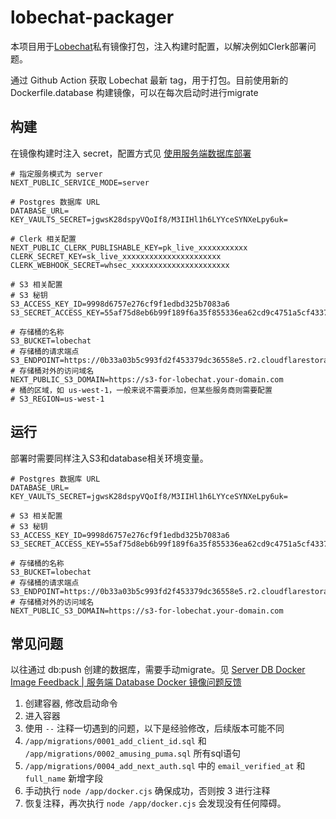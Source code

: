 # lobechat-packager
本项目用于[Lobechat](https://github.com/lobehub/lobe-chat)私有镜像打包，注入构建时配置，以解决例如Clerk部署问题。

通过 Github Action 获取 Lobechat 最新 tag，用于打包。目前使用新的 Dockerfile.database 构建镜像，可以在每次启动时进行migrate

## 构建

在镜像构建时注入 secret，配置方式见 [使用服务端数据库部署](https://lobehub.com/zh/docs/self-hosting/advanced/server-database)

```
# 指定服务模式为 server
NEXT_PUBLIC_SERVICE_MODE=server

# Postgres 数据库 URL
DATABASE_URL=
KEY_VAULTS_SECRET=jgwsK28dspyVQoIf8/M3IIHl1h6LYYceSYNXeLpy6uk=

# Clerk 相关配置
NEXT_PUBLIC_CLERK_PUBLISHABLE_KEY=pk_live_xxxxxxxxxxx
CLERK_SECRET_KEY=sk_live_xxxxxxxxxxxxxxxxxxxxxx
CLERK_WEBHOOK_SECRET=whsec_xxxxxxxxxxxxxxxxxxxxxx

# S3 相关配置
# S3 秘钥
S3_ACCESS_KEY_ID=9998d6757e276cf9f1edbd325b7083a6
S3_SECRET_ACCESS_KEY=55af75d8eb6b99f189f6a35f855336ea62cd9c4751a5cf4337c53c1d3f497ac2

# 存储桶的名称
S3_BUCKET=lobechat
# 存储桶的请求端点
S3_ENDPOINT=https://0b33a03b5c993fd2f453379dc36558e5.r2.cloudflarestorage.com
# 存储桶对外的访问域名
NEXT_PUBLIC_S3_DOMAIN=https://s3-for-lobechat.your-domain.com
# 桶的区域，如 us-west-1，一般来说不需要添加，但某些服务商则需要配置
# S3_REGION=us-west-1
```

## 运行

部署时需要同样注入S3和database相关环境变量。

```
# Postgres 数据库 URL
DATABASE_URL=
KEY_VAULTS_SECRET=jgwsK28dspyVQoIf8/M3IIHl1h6LYYceSYNXeLpy6uk=

# S3 相关配置
# S3 秘钥
S3_ACCESS_KEY_ID=9998d6757e276cf9f1edbd325b7083a6
S3_SECRET_ACCESS_KEY=55af75d8eb6b99f189f6a35f855336ea62cd9c4751a5cf4337c53c1d3f497ac2

# 存储桶的名称
S3_BUCKET=lobechat
# 存储桶的请求端点
S3_ENDPOINT=https://0b33a03b5c993fd2f453379dc36558e5.r2.cloudflarestorage.com
# 存储桶对外的访问域名
NEXT_PUBLIC_S3_DOMAIN=https://s3-for-lobechat.your-domain.com
```

## 常见问题

以往通过 db:push 创建的数据库，需要手动migrate。见 [Server DB Docker Image Feedback | 服务端 Database Docker 镜像问题反馈](https://github.com/lobehub/lobe-chat/issues/3391#issuecomment-2289088921)

1. 创建容器, 修改启动命令
2. 进入容器
3. 使用 `--` 注释一切遇到的问题，以下是经验修改，后续版本可能不同
  1. `/app/migrations/0001_add_client_id.sql` 和 `/app/migrations/0002_amusing_puma.sql` 所有sql语句
  2. `/app/migrations/0004_add_next_auth.sql` 中的 `email_verified_at` 和 `full_name` 新增字段
4. 手动执行 `node /app/docker.cjs` 确保成功，否则按 3 进行注释
5. 恢复注释，再次执行 `node /app/docker.cjs` 会发现没有任何障碍。



